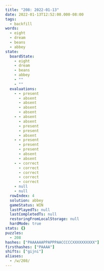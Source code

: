 ```yaml
---
title: "208: 2022-01-13"
date: 2022-01-13T12:52:00.000-08:00
tags:
  - backfill
words:
  - eight
  - dream
  - beans
  - abbey
state:
  boardState:
    - eight
    - dream
    - beans
    - abbey
    - ""
    - ""
  evaluations:
    - - present
      - absent
      - absent
      - absent
      - absent
    - - absent
      - absent
      - present
      - present
      - absent
    - - present
      - present
      - present
      - absent
      - absent
    - - correct
      - correct
      - correct
      - correct
      - correct
    - null
    - null
  rowIndex: 4
  solution: abbey
  gameStatus: WIN
  lastPlayedTs: null
  lastCompletedTs: null
  restoringFromLocalStorage: null
  hardMode: true
stats: {}
puzzles:
  - 208
hashes: ["PAAAAAAPPAPPPAACCCCCXXXXXXXXXX"]
firsthashes: ["PAAAA"]
shifts: ["gijni"]
aliases:
  - /w/208/
---
```

<!-- more -->
